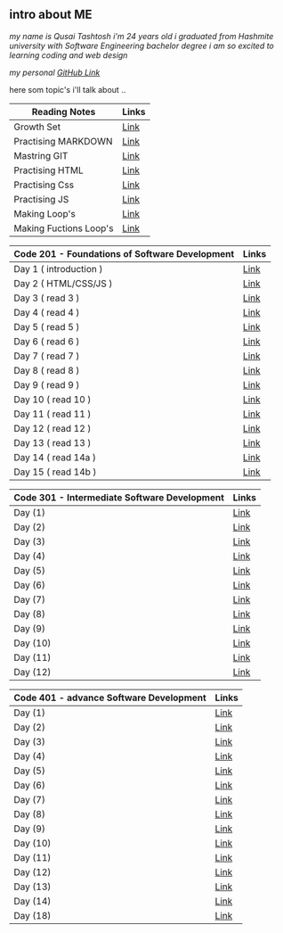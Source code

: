 
## intro about ME

*my name is Qusai Tashtosh i'm 24 years old
i graduated from Hashmite university with Software Engineering bachelor degree
i am so excited to learning  coding and web design*

*my personal [GitHub Link](https://github.com/QusaiTA)*

here som topic's i'll talk about ..

| Reading Notes      | Links |
| -------------------------------------------- | ----- |
| Growth Set      | [Link](102/read2a.md)       |
| Practising MARKDOWN   | [Link](102/Summary.md)        |
| Mastring GIT   | [Link](102/readMonday.md)|
| Practising HTML| [Link](102/read3a.md)|
| Practising Css | [Link](102/read3b.md)|
| Practising JS  | [Link](102/read4.md) |
| Making Loop's  | [Link](102/read5.md) |
| Making Fuctions Loop's  | [Link](102/read6.md) |

| Code 201 - Foundations of Software Development      | Links |
| --------------------------------------------------- | ----- |
| Day 1 (  introduction )      | [Link](201/read1.md)    |
| Day 2 (   HTML/CSS/JS   )      |[Link](201/read2.md)     |
| Day 3 (    read 3  )      | [Link](201/read3.md)     |
| Day 4 ( read 4     )      |  [Link](201/read4.md)   |
| Day 5 (   read 5  )      |  [Link](201/read5.md)     |
| Day 6 (  read 6    )      | [Link](201/read6.md)    |
| Day 7 (  read 7    )      | [Link](201/read7.md)    |
| Day 8 (  read 8 )      | [Link](201/read8.md)     |
| Day 9 (  read 9    )      | [Link](201/read9.md)    |
| Day 10 ( read 10     )      | [Link](201/read10.md)    |
| Day 11 ( read 11   )      | [Link](201/read11.md)    |
| Day 12 ( read 12     )      |[Link](201/read12.md)     |
| Day 13 ( read 13     )      |[Link](201/read13.md)     |
| Day 14 ( read 14a     )      |[Link](201/read14a.md)     |
| Day 15 ( read 14b     )      |[Link](201/read14b.md)     |

| Code 301 - Intermediate Software Development      | Links       |
| ------------------------------------------------- | ----------- |
| Day (1)                                           |[Link](301/read1.md)|
| Day (2)                                           |[Link](301/read2.md)|
| Day (3)                                           |[Link](301/read3.md)|
| Day (4)                                           |[Link](301/read4.md)|
| Day (5)                                           |[Link](301/read5.md)|
| Day (6)                                           |[Link](301/read6.md)|
| Day (7)                                           |[Link](301/read7.md)|
| Day (8)                                           |[Link](301/read8.md)|
| Day (9)                                           |[Link](301/read9.md)|
| Day (10)                                           |[Link](301/read10.md)|
| Day (11)                                           |[Link](301/read11.md)|
| Day (12)                                           |[Link](301/read12.md)|

| Code 401 - advance Software Development      | Links       |
| -------------------------------------------- | ----------- |
| Day (1)                                      |[Link](401/read1.md)|
| Day (2)                                      |[Link](401/read2.md)|
| Day (3)                                      |[Link](401/read3.md)|
| Day (4)                                      |[Link](401/read4.md)|
| Day (5)                                      |[Link](401/read5.md)|
| Day (6)                                      |[Link](401/read6.md)|
| Day (7)                                      |[Link](401/read7.md)|
| Day (8)                                      |[Link](401/read8.md)|
| Day (9)                                      |[Link](401/read9.md)|
| Day (10)                                      |[Link](401/read10.md)|
| Day (11)                                      |[Link](401/read11.md)|
| Day (12)                                      |[Link](401/read12.md)|
| Day (13)                                      |[Link](401/read13.md)|
| Day (14)                                      |[Link](401/read14.md)|
| Day (18)                                      |[Link](401/read18.md)|








